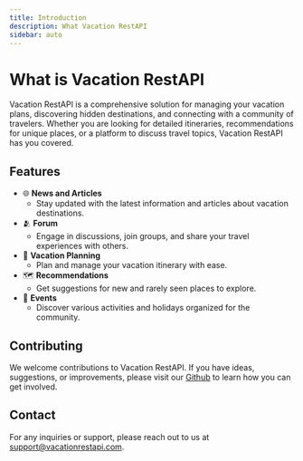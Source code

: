 ```yaml
---
title: Introduction
description: What Vacation RestAPI
sidebar: auto
---
```


# What is Vacation RestAPI

Vacation RestAPI is a comprehensive solution for managing your vacation plans, discovering hidden destinations, and connecting with a community of travelers. Whether you are looking for detailed itineraries, recommendations for unique places, or a platform to discuss travel topics, Vacation RestAPI has you covered.

## Features

- 🌐 **News and Articles**
  - Stay updated with the latest information and articles about vacation destinations.
- 🫂 **Forum**
  - Engage in discussions, join groups, and share your travel experiences with others.
- 📝 **Vacation Planning**
  - Plan and manage your vacation itinerary with ease.
- 🗺️ **Recommendations**
  - Get suggestions for new and rarely seen places to explore.
- 💫 **Events**
  - Discover various activities and holidays organized for the community.

## Contributing

We welcome contributions to Vacation RestAPI. If you have ideas, suggestions, or improvements, please visit our [Github](https://github.com/raihanachmad8/Vacation-Restapi) to learn how you can get involved.

## Contact

For any inquiries or support, please reach out to us at [support@vacationrestapi.com](mailto:support@vacationrestapi.com).

